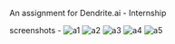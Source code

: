 An assignment for Dendrite.ai - Internship

screenshots -
![a1](https://github.com/kartiksbhamare/whiteboard_meet/assets/82748419/9f22e286-3db8-4070-8775-03415b936733)
![a2](https://github.com/kartiksbhamare/whiteboard_meet/assets/82748419/6fcdef7f-4393-4b8a-943c-fe79574c1632)
![a3](https://github.com/kartiksbhamare/whiteboard_meet/assets/82748419/78b5e344-b894-4eee-ba05-b21369c4f975)
![a4](https://github.com/kartiksbhamare/whiteboard_meet/assets/82748419/bffbcdd5-6d8b-4a64-8237-c662167eea24)
![a5](https://github.com/kartiksbhamare/whiteboard_meet/assets/82748419/9ce457b4-f3c3-4830-a2ee-13c25647baa1)
